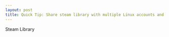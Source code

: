 ```yaml
---
layout: post
title: Quick Tip: Share steam library with multiple Linux accounts and systems
---
```

<p>
  Steam Library
</p>
